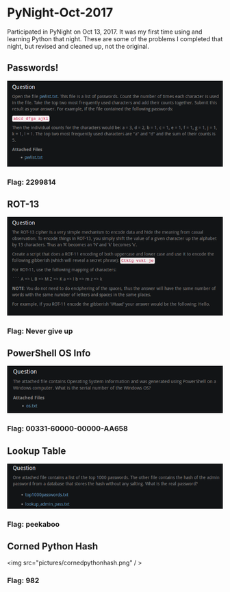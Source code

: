 # PyNight-Oct-2017
Participated in PyNight on Oct 13, 2017. It was my first time using and learning Python that night. These are some of the problems I completed that night, but revised and cleaned up, not the original.

## Passwords!

<img src="pictures/passwords.png" />

### Flag: 2299814

## ROT-13

<img src="pictures/rot-13.png" />

### Flag: Never give up

## PowerShell OS Info

<img src="pictures/powershellosinfo.png" />

### Flag: 00331-60000-00000-AA658

## Lookup Table

<img src="pictures/lookuptable.png" />

### Flag: peekaboo

## Corned Python Hash

<img src="pictures/cornedpythonhash.png" / >

### Flag: 982
